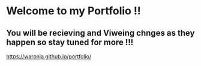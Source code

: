 # Welcome to my Portfolio !!

## You will be recieving and Viweing chnges as they happen so stay tuned for more !!!

https://waronja.github.io/portfolio/

